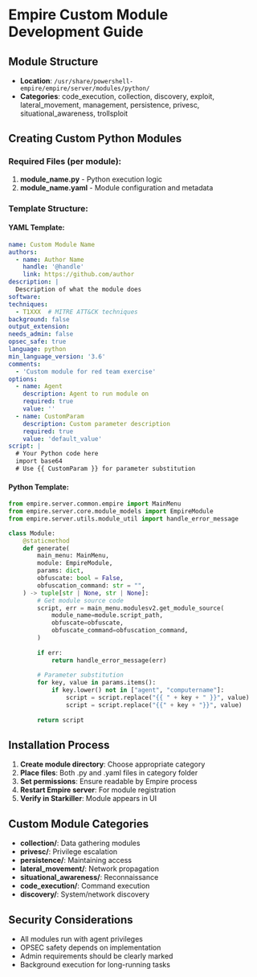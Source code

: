 # Empire Custom Module Development Guide

## Module Structure
- **Location**: `/usr/share/powershell-empire/empire/server/modules/python/`
- **Categories**: code_execution, collection, discovery, exploit, lateral_movement, management, persistence, privesc, situational_awareness, trollsploit

## Creating Custom Python Modules

### Required Files (per module):
1. **module_name.py** - Python execution logic
2. **module_name.yaml** - Module configuration and metadata

### Template Structure:

#### YAML Template:
```yaml
name: Custom Module Name
authors:
  - name: Author Name
    handle: '@handle'
    link: https://github.com/author
description: |
  Description of what the module does
software:
techniques:
  - T1XXX  # MITRE ATT&CK techniques
background: false
output_extension:
needs_admin: false
opsec_safe: true
language: python
min_language_version: '3.6'
comments:
  - 'Custom module for red team exercise'
options:
  - name: Agent
    description: Agent to run module on
    required: true
    value: ''
  - name: CustomParam
    description: Custom parameter description
    required: true
    value: 'default_value'
script: |
  # Your Python code here
  import base64
  # Use {{ CustomParam }} for parameter substitution
```

#### Python Template:
```python
from empire.server.common.empire import MainMenu
from empire.server.core.module_models import EmpireModule
from empire.server.utils.module_util import handle_error_message

class Module:
    @staticmethod
    def generate(
        main_menu: MainMenu,
        module: EmpireModule,
        params: dict,
        obfuscate: bool = False,
        obfuscation_command: str = "",
    ) -> tuple[str | None, str | None]:
        # Get module source code
        script, err = main_menu.modulesv2.get_module_source(
            module_name=module.script_path,
            obfuscate=obfuscate,
            obfuscate_command=obfuscation_command,
        )
        
        if err:
            return handle_error_message(err)
        
        # Parameter substitution
        for key, value in params.items():
            if key.lower() not in ["agent", "computername"]:
                script = script.replace("{{ " + key + " }}", value)
                script = script.replace("{{" + key + "}}", value)
        
        return script
```

## Installation Process

1. **Create module directory**: Choose appropriate category
2. **Place files**: Both .py and .yaml files in category folder
3. **Set permissions**: Ensure readable by Empire process
4. **Restart Empire server**: For module registration
5. **Verify in Starkiller**: Module appears in UI

## Custom Module Categories
- **collection/**: Data gathering modules
- **privesc/**: Privilege escalation
- **persistence/**: Maintaining access
- **lateral_movement/**: Network propagation
- **situational_awareness/**: Reconnaissance
- **code_execution/**: Command execution
- **discovery/**: System/network discovery

## Security Considerations
- All modules run with agent privileges
- OPSEC safety depends on implementation
- Admin requirements should be clearly marked
- Background execution for long-running tasks